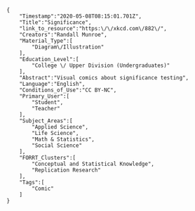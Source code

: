 
    {
        "Timestamp":"2020-05-08T08:15:01.701Z",
        "Title":"Significance",
        "link_to_resource":"https:\/\/xkcd.com\/882\/",
        "Creators":"Randall Munroe",
        "Material_Type":[
            "Diagram\/Illustration"
        ],
        "Education_Level":[
            "College \/ Upper Division (Undergraduates)"
        ],
        "Abstract":"Visual comics about significance testing",
        "Language":"English",
        "Conditions_of_Use":"CC BY-NC",
        "Primary_User":[
            "Student",
            "Teacher"
        ],
        "Subject_Areas":[
            "Applied Science",
            "Life Science",
            "Math & Statistics",
            "Social Science"
        ],
        "FORRT_Clusters":[
            "Conceptual and Statistical Knowledge",
            "Replication Research"
        ],
        "Tags":[
            "Comic"
        ]
    }
